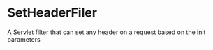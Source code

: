 # SetHeaderFiler
A Servlet filter that can set any header on a request based on the init parameters
